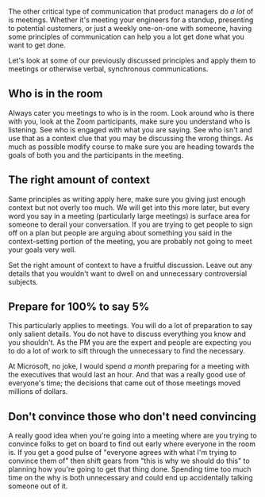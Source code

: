 The other critical type of communication that product managers do _a lot_ of is meetings. Whether it's meeting your engineers for a standup, presenting to potential customers, or just a weekly one-on-one with someone, having some principles of communication can help you a lot get done what you want to get done.

Let's look at some of our previously discussed principles and apply them to meetings or otherwise verbal, synchronous communications.

## Who is in the room

Always cater you meetings to who is in the room. Look around who is there with you, look at the Zoom participants, make sure you understand who is listening. See who is engaged with what you are saying. See who isn't and use that as a context clue that you may be discussing the wrong things. As much as possible modify course to make sure you are heading towards the goals of both you and the participants in the meeting.

## The right amount of context

Same principles as writing apply here, make sure you giving just enough context but not overly too much. We will get into this more later, but every word you say in a meeting (particularly large meetings) is surface area for someone to derail your conversation. If you are trying to get people to sign off on a plan but people are arguing about something you said in the context-setting portion of the meeting, you are probably not going to meet your goals very well.

Set the right amount of context to have a fruitful discussion. Leave out any details that you wouldn't want to dwell on and unnecessary controversial subjects.

## Prepare for 100% to say 5%

This particularly applies to meetings. You will do a lot of preparation to say only salient details. You do not have to discuss everything you know and you shouldn't. As the PM you are the expert and people are expecting you to do a lot of work to sift through the unnecessary to find the necessary.

At Microsoft, no joke, I would spend _a month_ preparing for a meeting with the executives that would last an hour. And that was a really good use of everyone's time; the decisions that came out of those meetings moved millions of dollars.

## Don't convince those who don't need convincing

A really good idea when you're going into a meeting where are you trying to convince folks to get on board to find out early where everyone in the room is. If you get a good pulse of "everyone agrees with what I'm trying to convince them of" then shift gears from "this is why we should do this" to planning how you're going to get that thing done. Spending time too much time on the why is both unnecessary and could end up accidentally talking someone out of it.